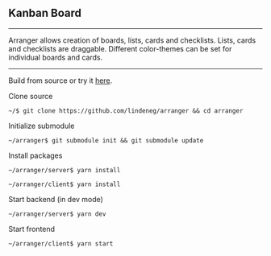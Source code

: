 ## Kanban Board

---

Arranger allows creation of boards, lists, cards and checklists. Lists, cards and checklists are draggable. Different color-themes can be set for individual boards and cards.

---

Build from source or try it [here](https://arranger-app.lindeneg.org/).

Clone source

`~/$ git clone https://github.com/lindeneg/arranger && cd arranger`

Initialize submodule

`~/arranger$ git submodule init && git submodule update`

Install packages

`~/arranger/server$ yarn install`

`~/arranger/client$ yarn install`

Start backend (in dev mode)

`~/arranger/server$ yarn dev`

Start frontend

`~/arranger/client$ yarn start`
